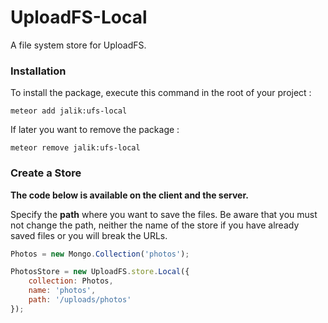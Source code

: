 # UploadFS-Local

A file system store for UploadFS.

### Installation

To install the package, execute this command in the root of your project :
```
meteor add jalik:ufs-local
```

If later you want to remove the package :
```
meteor remove jalik:ufs-local
```

### Create a Store

**The code below is available on the client and the server.**

Specify the **path** where you want to save the files.
Be aware that you must not change the path, neither the name of the store
if you have already saved files or you will break the URLs.
```js
Photos = new Mongo.Collection('photos');

PhotosStore = new UploadFS.store.Local({
    collection: Photos,
    name: 'photos',
    path: '/uploads/photos'
});
```
